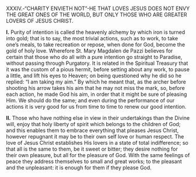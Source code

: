 
XXXIV.-“CHARITY ENVIETH NOT”-HE THAT LOVES JESUS DOES NOT ENVY THE GREAT ONES OF THE WORLD, BUT ONLY THOSE WHO ARE GREATER LOVERS OF JESUS CHRIST.

**I\.** Purity of intention is called the heavenly alchemy by which iron is turned into gold; that is to say, the most trivial actions, such as to work, to take one’s meals, to take recreation or repose, when done for God, become the gold of holy love. Wherefore St. Mary Magdalen de Pazzi believes for certain that those who do all with a pure intention go straight to Paradise, without passing through Purgatory. It is related in the Spiritual Treasury that it was the custom of a pious hermit, before setting about any work, to pause a little, and lift his eyes to Heaven; on being questioned why he did so he replied: “I am taking my aim.” By which he meant that, as the archer before shooting his arrow takes his aim that he may not miss the mark, so, before each action, he made God his aim, in order that it might be sure of pleasing Him. We should do the same; and even during the performance of our actions it is very good for us from time to time to renew our good intention.

**II\.** Those who have nothing else in view in their undertakings than the Divine will, enjoy that holy liberty of spirit which belongs to the children of God; and this enables them to embrace everything that pleases Jesus Christ, however repugnant it may be to their own self love or human respect. The love of Jesus Christ establishes His lovers in a state of total indifference; so that all is the same to them, be it sweet or bitter; they desire nothing for their own pleasure, but all for the pleasure of God. With the same feelings of peace they address themselves to small and great works; to the pleasant and the unpleasant: it is enough for them if they please God.



